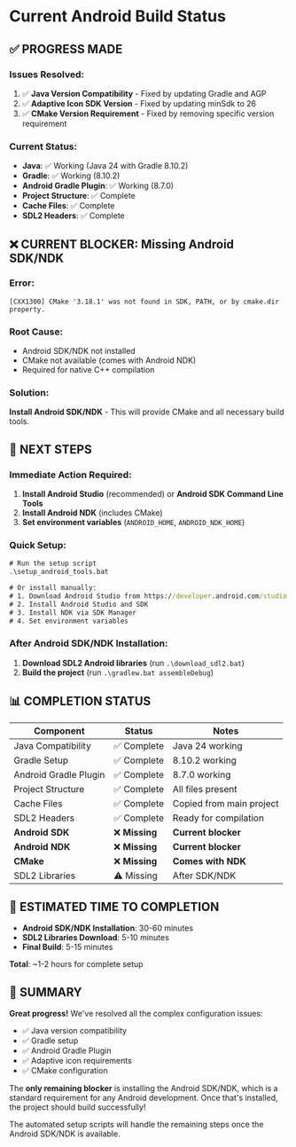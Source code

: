 # Current Android Build Status

## ✅ **PROGRESS MADE**

### **Issues Resolved:**
1. ✅ **Java Version Compatibility** - Fixed by updating Gradle and AGP
2. ✅ **Adaptive Icon SDK Version** - Fixed by updating minSdk to 26
3. ✅ **CMake Version Requirement** - Fixed by removing specific version requirement

### **Current Status:**
- **Java**: ✅ Working (Java 24 with Gradle 8.10.2)
- **Gradle**: ✅ Working (8.10.2)
- **Android Gradle Plugin**: ✅ Working (8.7.0)
- **Project Structure**: ✅ Complete
- **Cache Files**: ✅ Complete
- **SDL2 Headers**: ✅ Complete

## ❌ **CURRENT BLOCKER: Missing Android SDK/NDK**

### **Error:**
```
[CXX1300] CMake '3.18.1' was not found in SDK, PATH, or by cmake.dir property.
```

### **Root Cause:**
- Android SDK/NDK not installed
- CMake not available (comes with Android NDK)
- Required for native C++ compilation

### **Solution:**
**Install Android SDK/NDK** - This will provide CMake and all necessary build tools.

## 🚀 **NEXT STEPS**

### **Immediate Action Required:**
1. **Install Android Studio** (recommended) or **Android SDK Command Line Tools**
2. **Install Android NDK** (includes CMake)
3. **Set environment variables** (`ANDROID_HOME`, `ANDROID_NDK_HOME`)

### **Quick Setup:**
```cmd
# Run the setup script
.\setup_android_tools.bat

# Or install manually:
# 1. Download Android Studio from https://developer.android.com/studio
# 2. Install Android Studio and SDK
# 3. Install NDK via SDK Manager
# 4. Set environment variables
```

### **After Android SDK/NDK Installation:**
1. **Download SDL2 Android libraries** (run `.\download_sdl2.bat`)
2. **Build the project** (run `.\gradlew.bat assembleDebug`)

## 📊 **COMPLETION STATUS**

| Component | Status | Notes |
|-----------|--------|-------|
| Java Compatibility | ✅ Complete | Java 24 working |
| Gradle Setup | ✅ Complete | 8.10.2 working |
| Android Gradle Plugin | ✅ Complete | 8.7.0 working |
| Project Structure | ✅ Complete | All files present |
| Cache Files | ✅ Complete | Copied from main project |
| SDL2 Headers | ✅ Complete | Ready for compilation |
| **Android SDK** | ❌ **Missing** | **Current blocker** |
| **Android NDK** | ❌ **Missing** | **Current blocker** |
| **CMake** | ❌ **Missing** | **Comes with NDK** |
| SDL2 Libraries | ⚠️ Missing | After SDK/NDK |

## 🎯 **ESTIMATED TIME TO COMPLETION**

- **Android SDK/NDK Installation**: 30-60 minutes
- **SDL2 Libraries Download**: 5-10 minutes
- **Final Build**: 5-15 minutes

**Total**: ~1-2 hours for complete setup

## 📝 **SUMMARY**

**Great progress!** We've resolved all the complex configuration issues:
- ✅ Java version compatibility
- ✅ Gradle setup
- ✅ Android Gradle Plugin
- ✅ Adaptive icon requirements
- ✅ CMake configuration

The **only remaining blocker** is installing the Android SDK/NDK, which is a standard requirement for any Android development. Once that's installed, the project should build successfully!

The automated setup scripts will handle the remaining steps once the Android SDK/NDK is available.
